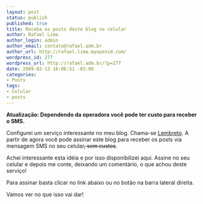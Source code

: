 ```yaml
--- 
layout: post
status: publish
published: true
title: Receba os posts deste blog no celular
author: Rafael Lima
author_login: admin
author_email: contato@rafael.adm.br
author_url: http://rafael.lima.myopenid.com/
wordpress_id: 277
wordpress_url: http://rafael.adm.br/?p=277
date: 2009-02-13 16:06:51 -02:00
categories: 
- Posts
tags: 
- Celular
- posts
---
```

<strong>Atualização: Dependendo da operadora você pode ter custo para receber o SMS.</strong>

Configurei um serviço interessante no meu blog. Chama-se <a href="http://www.lembreto.com.br">Lembreto</a>. A partir de agora você pode assinar este blog para receber os posts via mensagem SMS no seu celular<span style="text-decoration: line-through;">, sem custos</span>.

Achei interessante esta idéia e por isso disponibilizei aqui. Assine no seu celular e depois me conte, deixando um comentário, o que achou deste serviço!

Para assinar basta clicar no link abaixo ou no botão na barra lateral direita.
<div><a class="noborder" href="http://lembreto.com.br/externo_telefone.aspx?p=Y3RJZ2VPem5oT3BWLzdSUTRZbnhvMXhBODRhdHdPK05kclZYcEV4Y3M5RUYwcGdSOGMycEkrVDNaOXo0T0pqTmhOekJ5U29ubnNvWFRscW9Dd0VyZWpCWS93bTVDNXpiWGIvUjlJcW1qUDlFTkNWRFZueVBOZ25kaHRRSmptUVU1" target="_blank"><img src="http://banners.lembreto.com/imagens/banner_125.png" border="0" alt="" /></a></div>
Vamos ver no que isso vai dar!
